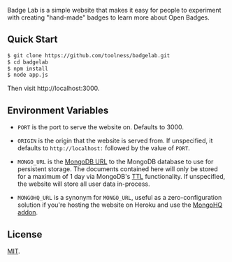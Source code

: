 Badge Lab is a simple website that makes it easy for people to experiment
with creating "hand-made" badges to learn more about Open Badges.

## Quick Start

```bash
$ git clone https://github.com/toolness/badgelab.git
$ cd badgelab
$ npm install
$ node app.js
```

Then visit http://localhost:3000.

## Environment Variables

* `PORT` is the port to serve the website on. Defaults to 3000.

* `ORIGIN` is the origin that the website is served from. If unspecified,
  it defaults to `http://localhost:` followed by the value of `PORT`.

* `MONGO_URL` is the [MongoDB URL][] to the MongoDB database to use for
  persistent storage. The documents contained here will only be stored for
  a maximum of 1 day via MongoDB's [TTL][] functionality. If unspecified,
  the website will store all user data in-process.

* `MONGOHQ_URL` is a synonym for `MONGO_URL`, useful as a zero-configuration
  solution if you're hosting the website on Heroku and use the
  [MongoHQ addon][].

## License

[MIT][].

  [MongoDB URL]: http://docs.mongodb.org/manual/reference/connection-string/
  [TTL]: http://docs.mongodb.org/manual/tutorial/expire-data/
  [MongoHQ addon]: https://addons.heroku.com/mongohq
  [MIT]: http://opensource.org/licenses/MIT
